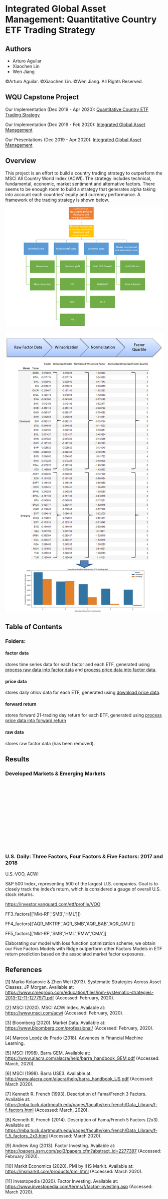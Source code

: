 # Integrated Global Asset Management: Quantitative Country ETF Trading Strategy

## Authors
* Arturo Aguilar
* Xiaochen Lin
* Wen Jiang

©Arturo Aguilar. ©Xiaochen Lin. ©Wen Jiang. All Rights Reserved.

## WQU Capstone Project

Our Implementation (Dec 2019 - Apr 2020): [Quantitative Country ETF Trading Strategy](https://github.com/xlinGithub/Quantitative-Country-ETF-Trading-Strategy)

Our Implementation (Dec 2019 - Feb 2020): [Integrated Global Asset Management](https://github.com/wenjiangwj1/Integrated-Global-Equity-Asset-Management)

Our Presentations (Dec 2019 - Apr 2020): [Integrated Global Asset Management](https://drive.google.com/drive/u/2/folders/1gL_FQaxAiupznbdxg7vLuEPTecbatp34)

## Overview
 
This project is an effort to build a country trading strategy to outperform the MSCI All Country World Index (ACWI). The strategy includes technical, fundamental, economic, market sentiment and alternative factors. There seems to be enough room to build a strategy that generates alpha taking into account each countries’ equity and currency performance. A framework of the trading strategy is shown below.

![factors](/factors.png#center)

![factor processing](/factor%20processing.png#center)



## Table of Contents
### Folders:
#### factor data
stores time series data for each factor and each ETF, generated using [process raw data into factor data](/process%20raw%20data%20into%20factor%20data.ipynb) and [process price data into factor data](/process%20price%20data%20into%20factor%20data.ipynb).
#### price data
stores daily ohlcv data for each ETF, generated using [download price data](/download%20price%20data.ipynb).
#### forward return
stores forward 21-trading day return for each ETF, generated using [process price data into forward return](process%20price%20data%20into%20forward%20return.ipynb)
#### raw data
stores raw factor data (has been removed).


## Results
### Developed Markets & Emerging Markets

<br/><br/>
<br/><br/>
<br/><br/>
<br/><br/>
<br/><br/>
<br/><br/>

### U.S. Daily: Three Factors, Four Factors & Five Factors: 2017 and 2018

U.S.:VOO, ACWI

S&P 500 Index, representing 500 of the largest U.S. companies. Goal is to closely track the index’s return, which is considered a gauge of overall U.S. stock returns. 

https://investor.vanguard.com/etf/profile/VOO

FF3_factors[['Mkt-RF','SMB','HML']])

FF4_factors[['AQR_MKTRF','AQR_SMB','AQR_BAB','AQR_QMJ']]

FF5_factors[['Mkt-RF','SMB','HML','RMW','CMA']]

Elaborating our model with loss function optimization scheme, we obtain our Five Factors Models with Ridge outperform other Factors Models in ETF return prediction based on the associated market factor exposures. 

## References

[1] Marko Kolanovic & Zhen Wei (2013). Systematic Strategies Across Asset Classes. JP Morgan. Available at: https://www.cmegroup.com/education/files/jpm-systematic-strategies-2013-12-11-1277971.pdf (Accessed: February, 2020).

[2] MSCI (2020). MSCI ACWI Index. Available at: https://www.msci.com/acwi (Accessed: February, 2020).

[3] Bloomberg (2020). Market Data. Available at: https://www.bloomberg.com/professional/ (Accessed: February, 2020).

[4] Marcos Lopéz de Prado (2018). Advances in Financial Machine Learning.

[5] MSCI (1998). Barra GEM. Available at: https://www.alacra.com/alacra/help/barra_handbook_GEM.pdf (Accessed: March, 2020).

[6] MSCI (1998). Barra USE3. Available at: http://www.alacra.com/alacra/help/barra_handbook_US.pdf (Accessed: March 2020).

[7] Kenneth R. French (1993). Description of Fama/French 3 Factors. Available at: https://mba.tuck.dartmouth.edu/pages/faculty/ken.french/Data_Library/f-f_factors.html (Accessed: March, 2020).

[8] Kenneth R. French (2014). Description of Fama/French 5 Factors (2x3). Available at: https://mba.tuck.dartmouth.edu/pages/faculty/ken.french/Data_Library/f-f_5_factors_2x3.html (Accessed: March 2020).

[9] Andrew Ang (2013). Factor Investing. Available at: https://papers.ssrn.com/sol3/papers.cfm?abstract_id=2277397 (Accessed: February 2020).

[10] Markit Economics (2020). PMI by IHS Markit. Available at: https://ihsmarkit.com/products/pmi.html (Accessed: March 2020).

[11] Investopedia (2020). Factor Investing. Available at: https://www.investopedia.com/terms/f/factor-investing.asp (Accessed: March 2020).

